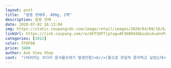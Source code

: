 ```yaml
---
layout: post 
title:  "쌈용 맛배추, 400g, 1팩" 
description: 쌈용 맛배 ..
date: 2020-07-02 16:13:04 
img: https://static.coupangcdn.com/image/retail/images/2020/04/09/16/6/72ab2fa6-6ce1-4f35-b3e3-8a7b8df987ea.jpg 
linkUrl: https://link.coupang.com/re/AFFSDP?lptag=AF3600438&subid=ahnPublicAsk&pageKey=1447957445&itemId=2494460909&vendorItemId=70487659090&traceid=V0-113-7cc68fbe1421da51 
categories: [1012] 
color: FF6F00 
price: 3480 
author: Ask View Shop 
cont:  "(버려지는 꼬다리 음식물쓰레기 발생안함)<br/>(통으로 한잎씩 뜯어먹고 싶었는데ㅠ)<br/>장점<br/>짧게 팩트만 별 네개이유<br/>.<br/> ★강추합니당!!!!<br/>그리고 저 육수에 간장 +설탕+간마늘+식초 하면 찍먹 소스 완성<br/>다 맛있었어요 ㅎㅎ<br/>또 구매 해 겉절이, 국, 전도 해 먹고 싶어지네요.<br/><br/>마라탕에 넣었는데 배추의 단맛이 국물에 잘 배고<br/>맛이 달아 깜놀<br/>밀페유나베 육수는 찬물에 다시마+버섯+통마늘 해서 냉장고에 하루정도 뒀어요<br/>배추 역시 마라소스에 젖어 맛이 참 좋다보니<br/>새벽에와서 신선<br/>생각보다 비쌌다.<br/><br/>쌈용 배추지만 밀페유나베도 해먹고 겉절이도 해먹고 ㅋㅋㅋ<br/>쌈용이라 크기도 작고 야들야들해서 먹기 좋았어요.<br/><br/>아삭 씹는 식감 소리 따봉!<br/>알배추가 썰어져 펼쳐있었다<br/>양이 작은편 (저녁생식먹는터라 지극히 내 주관^^)<br/>오히려 썰어져있어 한번 세척후 털어 바로 입으로 쏙<br/>육수가 다했다... <br/> 배추가 달아서 더 맛있어진 느낌<br/>존맛이었어요 굿굿<br/>" 
---
```

